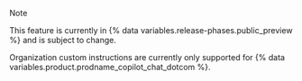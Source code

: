 > [!NOTE]
> This feature is currently in {% data variables.release-phases.public_preview %} and is subject to change.
>
> Organization custom instructions are currently only supported for {% data variables.product.prodname_copilot_chat_dotcom %}.
